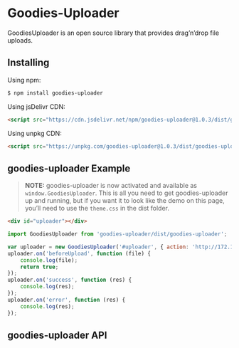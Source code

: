 # Goodies-Uploader
GoodiesUploader is an open source library that provides drag’n’drop file uploads.

## Installing

Using npm:

```bash
$ npm install goodies-uploader
```

Using jsDelivr CDN:

```html
<script src="https://cdn.jsdelivr.net/npm/goodies-uploader@1.0.3/dist/goodies-uploader.js"></script>
```

Using unpkg CDN:

```html
<script src="https://unpkg.com/goodies-uploader@1.0.3/dist/goodies-uploader.js"></script>
```

## goodies-uploader Example

> **NOTE:** goodies-uploader is now activated and available as `window.GoodiesUploader`.
> This is all you need to get goodies-uploader up and running, but if you want it to look like the demo on this page, you’ll need to use the `theme.css` in the dist folder.

```html
<div id="uploader"></div>
```

```js
import GoodiesUploader from 'goodies-uploader/dist/goodies-uploader';

var uploader = new GoodiesUploader('#uploader', { action: 'http://172.16.2.20:10086/upload/' });
uploader.on('beforeUpload', function (file) {
    console.log(file);
    return true;
});
uploader.on('success', function (res) {
    console.log(res);
});
uploader.on('error', function (res) {
    console.log(res);
});
```

## goodies-uploader API

